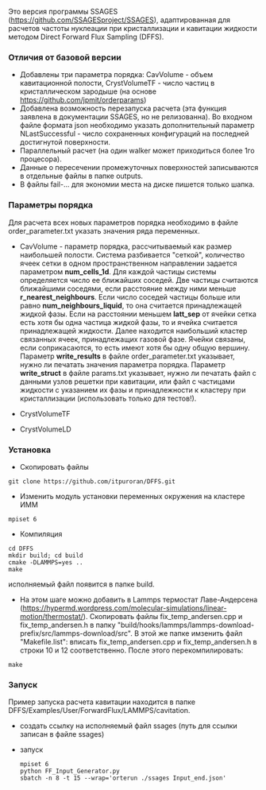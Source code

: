 Это версия программы SSAGES (https://github.com/SSAGESproject/SSAGES), адаптированная для расчетов частоты нуклеации при кристаллизации и кавитации жидкости методом Direct Forward Flux Sampling (DFFS).

### Отличия от базовой версии

* Добавлены три параметра порядка: CavVolume - объем кавитационной полости, CrystVolumeTF - число частиц в кристаллическом зародыше (на основе https://github.com/jpmit/orderparams)
* Добавлена возможность перезапуска расчета (эта функция заявлена в документации SSAGES, но не релизованна). Во входном файле формата json необходимо указать дополнительный параметр NLastSuccessful - число сохраненных конфигураций на последней достигнутой поверхности.
* Параллельный расчет (на один walker может приходиться более 1го процесора).
* Данные о пересечении промежуточных поверхностей записываются в отдельные файлы в папке outputs.
* В файлы fail-... для экономии места на диске пишется только шапка.



### Параметры порядка
Для расчета всех новых параметров порядка необходимо в файле order_parameter.txt указать значения ряда переменных.
* CavVolume - параметр порядка, рассчитываемый как размер наибольшей полости. Система разбивается "сеткой", количество ячеек сетки в одном пространственном направлении задается параметром **num_cells_1d**. Для каждой частицы системы определяется число ее ближайших соседей. Две частицы считаются ближайшими соседями, если расстояние между ними меньше **r_nearest_neighbours**. Если число соседей частицы больше или равно **num_neighbours_liquid**, то она считается принадлежащей жидкой фазы. Если на расстоянии меньшем **latt_sep** от ячейки сетка есть хотя бы одна частица жидкой фазы, то и ячейка считается принадлежащей жидкости. Далее находится наибольший кластер связанных ячеек, принадлежащих газовой фазе. Ячейки связаны, если соприкасаются, то есть имеют хотя бы одну общую вершину. 
Параметр **write_results** в файле order_parameter.txt указывает, нужно ли печатать значения параметра порядка. Параметр **write_struct** в файле params.txt указывает, нужно ли печатать файл с данными узлов решетки при кавитации, или файл с частицами жидкости с указанием их фазы и принадлежности к кластеру при кристаллизации (использовать только для тестов!).

* CrystVolumeTF
* CrystVolumeLD
### Установка

* Скопировать файлы
```
git clone https://github.com/itpuroran/DFFS.git
```

* Изменить модуль установки переменных окружения на кластере ИММ
```
mpiset 6
```

* Компиляция
```
cd DFFS
mkdir build; cd build
cmake -DLAMMPS=yes ..
make
```
исполняемый файл появится в папке build.

* На этом шаге можно добавить в Lammps термостат Лаве-Андерсена (https://hypermd.wordpress.com/molecular-simulations/linear-motion/thermostat/). Скопировать файлы fix_temp_andersen.cpp и fix_temp_andersen.h в папку "build/hooks/lammps/lammps-download-prefix/src/lammps-download/src". В этой же папке имзенить файл "Makefile.list": вписать fix_temp_andersen.cpp и fix_temp_andersen.h в строки 10 и 12 соответственно. После этого перекомпилировать:

```
make
```

### Запуск

Пример запуска расчета кавитации находится в папке DFFS/Examples/User/ForwardFlux/LAMMPS/cavitation.
* создать ссылку на исполняемый файл ssages (путь для ссылки записан в файле ssages)

* запуск
    ```
    mpiset 6
    python FF_Input_Generator.py
    sbatch -n 8 -t 15 --wrap='orterun ./ssages Input_end.json'

    ```